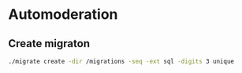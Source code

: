 # Automoderation

## Create migraton

```bash
./migrate create -dir /migrations -seq -ext sql -digits 3 unique
```
